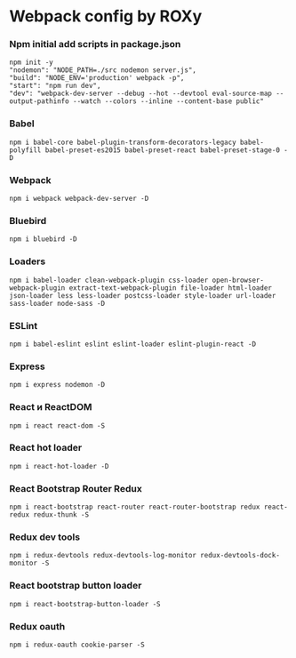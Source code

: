 # Webpack config by ROXy

### Npm initial add scripts in package.json 
    npm init -y
    "nodemon": "NODE_PATH=./src nodemon server.js",
    "build": "NODE_ENV='production' webpack -p",
    "start": "npm run dev",
    "dev": "webpack-dev-server --debug --hot --devtool eval-source-map --output-pathinfo --watch --colors --inline --content-base public"

### Babel
    npm i babel-core babel-plugin-transform-decorators-legacy babel-polyfill babel-preset-es2015 babel-preset-react babel-preset-stage-0 -D

### Webpack
    npm i webpack webpack-dev-server -D

### Bluebird
    npm i bluebird -D

### Loaders
    npm i babel-loader clean-webpack-plugin css-loader open-browser-webpack-plugin extract-text-webpack-plugin file-loader html-loader json-loader less less-loader postcss-loader style-loader url-loader sass-loader node-sass -D

### ESLint
    npm i babel-eslint eslint eslint-loader eslint-plugin-react -D

### Express
    npm i express nodemon -D 

### React и ReactDOM
    npm i react react-dom -S

### React hot loader
    npm i react-hot-loader -D

### React Bootstrap Router Redux
    npm i react-bootstrap react-router react-router-bootstrap redux react-redux redux-thunk -S

### Redux dev tools
    npm i redux-devtools redux-devtools-log-monitor redux-devtools-dock-monitor -S

### React bootstrap button loader
    npm i react-bootstrap-button-loader -S

### Redux oauth
    npm i redux-oauth cookie-parser -S
